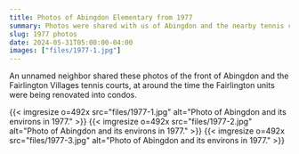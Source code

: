 ```yaml
---
title: Photos of Abingdon Elementary from 1977
summary: Photos were shared with us of Abingdon and the nearby tennis courts.
slug: 1977 photos
date: 2024-05-31T05:00:00-04:00
images: ["files/1977-1.jpg"]
---
```


An unnamed neighbor shared these photos of the front of Abingdon and the Fairlington Villages tennis courts, at around the time the Fairlington units were being renovated into condos.

{{< imgresize o=492x src="files/1977-1.jpg" alt="Photo of Abingdon and its environs in 1977." >}}
{{< imgresize o=492x src="files/1977-2.jpg" alt="Photo of Abingdon and its environs in 1977." >}}
{{< imgresize o=492x src="files/1977-3.jpg" alt="Photo of Abingdon and its environs in 1977." >}}